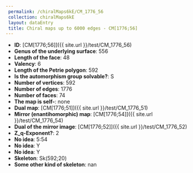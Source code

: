 ```yaml
--- 
 permalink: /chiralMaps6kE/CM_1776_56 
 collection: chiralMaps6kE
 layout: dataEntry
 title: Chiral maps up to 6000 edges - CM[1776;56]
---
```


- **ID**: [CM[1776;56]]({{ site.url }}/test/CM_1776_56)
- **Genus of the underlying surface**: 556
- **Length of the face**: 48
- **Valency**: 6
- **Length of the Petrie polygon**: 592
- **Is the automorphism group solvable?**: S
- **Number of vertices**: 592
- **Number of edges**: 1776
- **Number of faces**: 74
- **The map is self-**: none
- **Dual map**: [CM[1776;51]]({{ site.url }}/test/CM_1776_51)
- **Mirror (enantihomorphic) map**: [CM[1776;54]]({{ site.url }}/test/CM_1776_54)
- **Dual of the mirror image**: [CM[1776;52]]({{ site.url }}/test/CM_1776_52)
- **Z_q-Exponent?**: 2
- **No idea**:  5:54
- **No idea**: Y
- **No idea**: Y
- **Skeleton**: Sk(592;20)
- **Some other kind of skeleton**: nan
